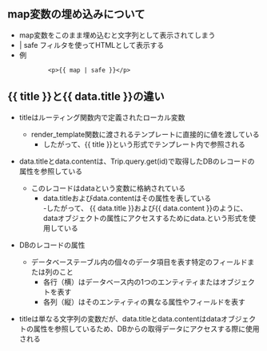 ## map変数の埋め込みについて
- map変数をこのまま埋め込むと文字列として表示されてしまう
- | safe フィルタを使ってHTMLとして表示する
- 例
    ```
            <p>{{ map | safe }}</p>
    ```


## {{ title }}と{{ data.title }}の違い
- titleはルーティング関数内で定義されたローカル変数
    - render_template関数に渡されるテンプレートに直接的に値を渡している
        - したがって、{{ title }}という形式でテンプレート内で参照される  

- data.titleとdata.contentは、Trip.query.get(id)で取得したDBのレコードの属性を参照している
    - このレコードはdataという変数に格納されている
        - data.titleおよびdata.contentはその属性を表している  
            -したがって、 {{ data.title }}および{{ data.content }}のように、dataオブジェクトの属性にアクセスするためにdata.という形式を使用している  

- DBのレコードの属性
    - データベーステーブル内の個々のデータ項目を表す特定のフィールドまたは列のこと
        - 各行（横）はデータベース内の1つのエンティティまたはオブジェクトを表す
        - 各列（縦）はそのエンティティの異なる属性やフィールドを表す

- titleは単なる文字列の変数だが、data.titleとdata.contentはdataオブジェクトの属性を参照しているため、DBからの取得データにアクセスする際に使用される

